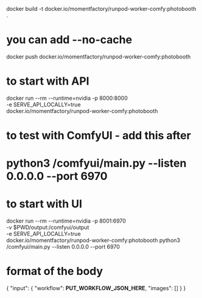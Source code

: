 
docker build -t docker.io/momentfactory/runpod-worker-comfy:photobooth .
# you can add --no-cache

docker push docker.io/momentfactory/runpod-worker-comfy:photobooth

# to start with API
docker run --rm  --runtime=nvidia -p 8000:8000 \
  -e SERVE_API_LOCALLY=true \
  docker.io/momentfactory/runpod-worker-comfy:photobooth 

# to test with ComfyUI - add this after   
# python3 /comfyui/main.py --listen 0.0.0.0 --port 6970


# to start with UI
docker run --rm  --runtime=nvidia -p 8001:6970 \
  -v $PWD/output:/comfyui/output \
  -e SERVE_API_LOCALLY=true \
  docker.io/momentfactory/runpod-worker-comfy:photobooth python3 /comfyui/main.py --listen 0.0.0.0 --port 6970


# format of the body

{
  "input": {
    "workflow": __PUT_WORKFLOW_JSON_HERE__,
    "images": []
  }
}